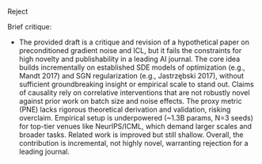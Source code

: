Reject

Brief critique:
- The provided draft is a critique and revision of a hypothetical paper on preconditioned gradient noise and ICL, but it fails the constraints for high novelty and publishability in a leading AI journal. The core idea builds incrementally on established SDE models of optimization (e.g., Mandt 2017) and SGN regularization (e.g., Jastrzębski 2017), without sufficient groundbreaking insight or empirical scale to stand out. Claims of causality rely on correlative interventions that are not robustly novel against prior work on batch size and noise effects. The proxy metric (PNE) lacks rigorous theoretical derivation and validation, risking overclaim. Empirical setup is underpowered (~1.3B params, N=3 seeds) for top-tier venues like NeurIPS/ICML, which demand larger scales and broader tasks. Related work is improved but still shallow. Overall, the contribution is incremental, not highly novel, warranting rejection for a leading journal.
